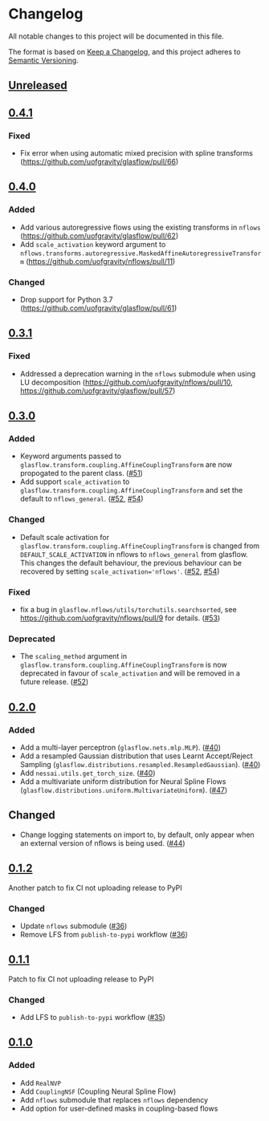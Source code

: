 # Changelog

All notable changes to this project will be documented in this file.

The format is based on [Keep a Changelog](https://keepachangelog.com/en/1.0.0/),
and this project adheres to [Semantic Versioning](https://semver.org/spec/v2.0.0.html).

## [Unreleased]

## [0.4.1]

### Fixed

- Fix error when using automatic mixed precision with spline transforms (https://github.com/uofgravity/glasflow/pull/66)

## [0.4.0]

### Added

- Add various autoregressive flows using the existing transforms in `nflows` (https://github.com/uofgravity/glasflow/pull/62)
- Add `scale_activation` keyword argument to `nflows.transforms.autoregressive.MaskedAffineAutoregressiveTransform` (https://github.com/uofgravity/nflows/pull/11)

### Changed

- Drop support for Python 3.7 (https://github.com/uofgravity/glasflow/pull/61)


## [0.3.1]

### Fixed

- Addressed a deprecation warning in the `nflows` submodule when using LU decomposition (https://github.com/uofgravity/nflows/pull/10, https://github.com/uofgravity/glasflow/pull/57)

## [0.3.0]

### Added

- Keyword arguments passed to `glasflow.transform.coupling.AffineCouplingTransform` are now propogated to the parent class. ([#51](https://github.com/uofgravity/glasflow/pull/51))
- Add support `scale_activation` to `glasflow.transform.coupling.AffineCouplingTransform` and set the default to `nflows_general`. ([#52](https://github.com/uofgravity/glasflow/pull/52), [#54](https://github.com/uofgravity/glasflow/pull/54))

### Changed

- Default scale activation for `glasflow.transform.coupling.AffineCouplingTransform` is changed from `DEFAULT_SCALE_ACTIVATION` in nflows to `nflows_general` from glasflow. This changes the default behaviour, the previous behaviour can be recovered by setting `scale_activation='nflows'`. ([#52](https://github.com/uofgravity/glasflow/pull/52), [#54](https://github.com/uofgravity/glasflow/pull/54))

### Fixed

- fix a bug in `glasflow.nflows/utils/torchutils.searchsorted`, see https://github.com/uofgravity/nflows/pull/9 for details. ([#53](https://github.com/uofgravity/glasflow/pull/53))

### Deprecated

- The `scaling_method` argument in `glasflow.transform.coupling.AffineCouplingTransform` is now deprecated in favour of `scale_activation` and will be removed in a future release. ([#52](https://github.com/uofgravity/glasflow/pull/52))

## [0.2.0]

### Added

- Add a multi-layer perceptron (`glasflow.nets.mlp.MLP`). ([#40](https://github.com/uofgravity/glasflow/pull/40))
- Add a resampled Gaussian distribution that uses Learnt Accept/Reject Sampling (`glasflow.distributions.resampled.ResampledGaussian`). ([#40](https://github.com/uofgravity/glasflow/pull/40))
- Add `nessai.utils.get_torch_size`. ([#40](https://github.com/uofgravity/glasflow/pull/40))
- Add a multivariate uniform distribution for Neural Spline Flows (`glasflow.distributions.uniform.MultivariateUniform`). ([#47](https://github.com/uofgravity/glasflow/pull/47))

## Changed

- Change logging statements on import to, by default, only appear when an external version of nflows is being used. ([#44](https://github.com/uofgravity/glasflow/pull/44))

## [0.1.2]

Another patch to fix CI not uploading release to PyPI
### Changed

- Update `nflows` submodule ([#36](https://github.com/uofgravity/glasflow/pull/36))
- Remove LFS from `publish-to-pypi` workflow ([#36](https://github.com/uofgravity/glasflow/pull/36))

## [0.1.1]

Patch to fix CI not uploading release to PyPI

### Changed

- Add LFS to `publish-to-pypi` workflow  ([#35](https://github.com/uofgravity/glasflow/pull/35))

## [0.1.0]

### Added

- Add `RealNVP`
- Add `CouplingNSF` (Coupling Neural Spline Flow)
- Add `nflows` submodule that replaces `nflows` dependency
- Add option for user-defined masks in coupling-based flows

[Unreleased]: https://github.com/uofgravity/glasflow/compare/v0.4.1...HEAD
[0.4.1]: https://github.com/uofgravity/glasflow/compare/v0.4.0...v0.4.1
[0.4.0]: https://github.com/uofgravity/glasflow/compare/v0.3.1...v0.4.0
[0.3.1]: https://github.com/uofgravity/glasflow/compare/v0.3.0...v0.3.1
[0.3.0]: https://github.com/uofgravity/glasflow/compare/v0.2.0...v0.3.0
[0.2.0]: https://github.com/uofgravity/glasflow/compare/v0.1.2...v0.2.0
[0.1.2]: https://github.com/uofgravity/glasflow/compare/v0.1.1...v0.1.2
[0.1.1]: https://github.com/uofgravity/glasflow/compare/v0.1.0...v0.1.1
[0.1.0]: https://github.com/uofgravity/glasflow/releases/tag/v0.1.0
